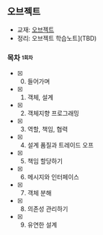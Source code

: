 ## 오브젝트

- 교재:  [오브젝트](https://www.aladin.co.kr/shop/wproduct.aspx?ItemId=193681076)
- 정리:  오브젝트 학습노트](TBD)

### 목차 <sub><sup>1회차</sup></sub>

- [x] 0. 들어가며
- [x] 1. 객체, 설계
- [x] 2. 객체지향 프로그래밍
- [x] 3. 역할, 책임, 협력
- [x] 4. 설계 품질과 트레이드 오프
- [x] 5. 책임 할당하기
- [x] 6. 메시지와 인터페이스
- [x] 7. 객체 분해
- [x] 8. 의존성 관리하기
- [x] 9. 유연한 설계
